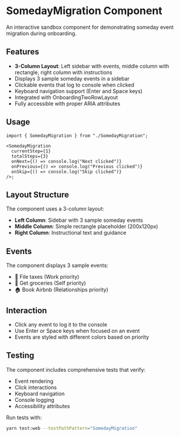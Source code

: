 # SomedayMigration Component

An interactive sandbox component for demonstrating someday event migration during onboarding.

## Features

- **3-Column Layout**: Left sidebar with events, middle column with rectangle, right column with instructions
- Displays 3 sample someday events in a sidebar
- Clickable events that log to console when clicked
- Keyboard navigation support (Enter and Space keys)
- Integrated with OnboardingTwoRowLayout
- Fully accessible with proper ARIA attributes

## Usage

```tsx
import { SomedayMigration } from "./SomedayMigration";

<SomedayMigration
  currentStep={1}
  totalSteps={3}
  onNext={() => console.log("Next clicked")}
  onPrevious={() => console.log("Previous clicked")}
  onSkip={() => console.log("Skip clicked")}
/>;
```

## Layout Structure

The component uses a 3-column layout:

- **Left Column**: Sidebar with 3 sample someday events
- **Middle Column**: Simple rectangle placeholder (200x120px)
- **Right Column**: Instructional text and guidance

## Events

The component displays 3 sample events:

- 💸 File taxes (Work priority)
- 🥗 Get groceries (Self priority)
- 🏠 Book Airbnb (Relationships priority)

## Interaction

- Click any event to log it to the console
- Use Enter or Space keys when focused on an event
- Events are styled with different colors based on priority

## Testing

The component includes comprehensive tests that verify:

- Event rendering
- Click interactions
- Keyboard navigation
- Console logging
- Accessibility attributes

Run tests with:

```bash
yarn test:web --testPathPattern="SomedayMigration"
```
